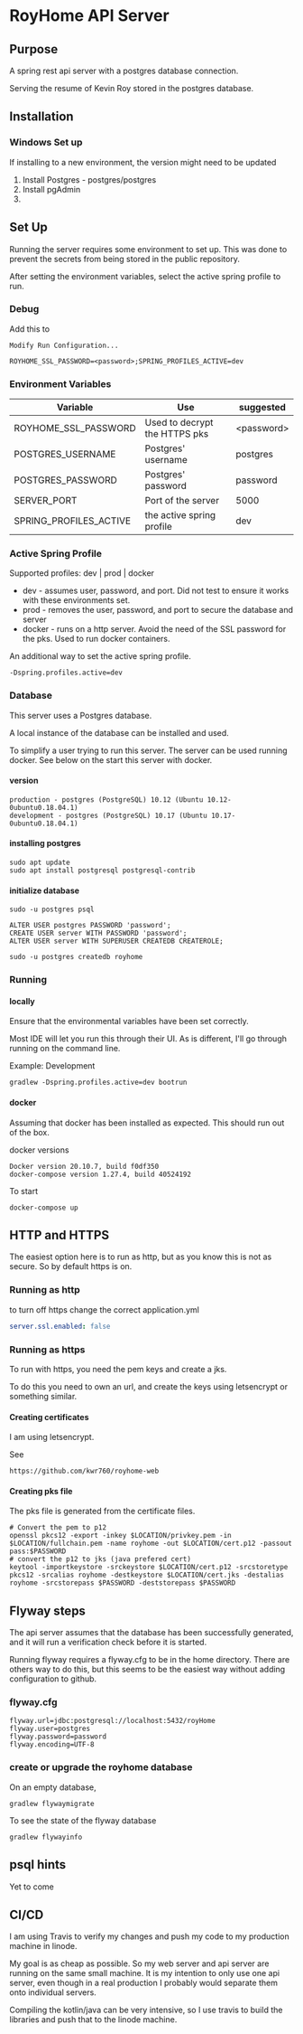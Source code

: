 # RoyHome API Server

## Purpose

A spring rest api server with a postgres database connection.

Serving the resume of Kevin Roy stored in the postgres database.

## Installation

### Windows Set up

If installing to a new environment, the version might need to be updated

1. Install Postgres - postgres/postgres
2. Install pgAdmin
3. 

## Set Up

Running the server requires some environment to set up.  This was done to
prevent the secrets from being stored in the public repository.

After setting the environment variables, select the active spring profile
to run.

### Debug

Add this to

```text
Modify Run Configuration...
```

```text
ROYHOME_SSL_PASSWORD=<password>;SPRING_PROFILES_ACTIVE=dev
```

### Environment Variables


| Variable               | Use                           | suggested    |
| ---------------------- | ----------------------------- | ------------ |
| ROYHOME_SSL_PASSWORD   | Used to decrypt the HTTPS pks | \<password\> |
| POSTGRES_USERNAME      | Postgres' username            | postgres     |
| POSTGRES_PASSWORD      | Postgres' password            | password     |
| SERVER_PORT            | Port of the server            | 5000         |
| SPRING_PROFILES_ACTIVE | the active spring profile     | dev          |

### Active Spring Profile

Supported profiles: dev | prod | docker

* dev - assumes user, password, and port.  Did not test to ensure it works
  with these environments set.
* prod - removes the user, password, and port to secure the database and server
* docker - runs on a http server.  Avoid the need of the SSL password for
  the pks.  Used to run docker containers.

An additional way to set the active spring profile.

```text
-Dspring.profiles.active=dev
```

### Database

This server uses a Postgres database.

A local instance of the database can be installed and used.

To simplify a user trying to run this server.  The server can be used
running docker.  See below on the start this server with docker.

#### version

```text
production - postgres (PostgreSQL) 10.12 (Ubuntu 10.12-0ubuntu0.18.04.1)
development - postgres (PostgreSQL) 10.17 (Ubuntu 10.17-0ubuntu0.18.04.1)
```

#### installing postgres

```shell
sudo apt update
sudo apt install postgresql postgresql-contrib
```

#### initialize database
```shell
sudo -u postgres psql
```
```postgresql
ALTER USER postgres PASSWORD 'password';
CREATE USER server WITH PASSWORD 'password';
ALTER USER server WITH SUPERUSER CREATEDB CREATEROLE;
```

```shell
sudo -u postgres createdb royhome
```

### Running

#### locally

Ensure that the environmental variables have been set correctly.

Most IDE will let you run this through their UI.  As is different, I'll
go through running on the command line.

Example: Development

```shell
gradlew -Dspring.profiles.active=dev bootrun
```

#### docker

Assuming that docker has been installed as expected.  This should run out of the box.

docker versions

```text
Docker version 20.10.7, build f0df350
docker-compose version 1.27.4, build 40524192
```

To start

```shell
docker-compose up
```

## HTTP and HTTPS

The easiest option here is to run as http, but as you know this is not as secure.  So by default https is on.

### Running as http

to turn off https change the correct application.yml

```yaml
server.ssl.enabled: false
```

### Running as https

To run with https, you need the pem keys and create a jks.

To do this you need to own an url, and create the keys using letsencrypt or something similar.

#### Creating certificates

I am using letsencrypt.

See

```shell
https://github.com/kwr760/royhome-web
```

#### Creating pks file

The pks file is generated from the certificate files.

```shell
# Convert the pem to p12
openssl pkcs12 -export -inkey $LOCATION/privkey.pem -in $LOCATION/fullchain.pem -name royhome -out $LOCATION/cert.p12 -passout pass:$PASSWORD
# convert the p12 to jks (java prefered cert)
keytool -importkeystore -srckeystore $LOCATION/cert.p12 -srcstoretype pkcs12 -srcalias royhome -destkeystore $LOCATION/cert.jks -destalias royhome -srcstorepass $PASSWORD -deststorepass $PASSWORD
```

## Flyway steps

The api server assumes that the database has been successfully generated, and it will run a verification check before it
is started.

Running flyway requires a flyway.cfg to be in the home directory.  There are others way to do this, but this seems
to be the easiest way without adding configuration to github.

### flyway.cfg

```
flyway.url=jdbc:postgresql://localhost:5432/royHome
flyway.user=postgres
flyway.password=password
flyway.encoding=UTF-8
```

### create or upgrade the royhome database

On an empty database,

```shell
gradlew flywaymigrate
```

To see the state of the flyway database

```shell
gradlew flywayinfo
```

## psql hints

Yet to come

## CI/CD

I am using Travis to verify my changes and push my code to my production machine in linode.

My goal is as cheap as possible.  So my web server and api server are running on the same small machine.  It is
my intention to only use one api server, even though in a real production I probably would separate them onto
individual servers.

Compiling the kotlin/java can be very intensive, so I use travis to build the libraries and push that to
the linode machine.
